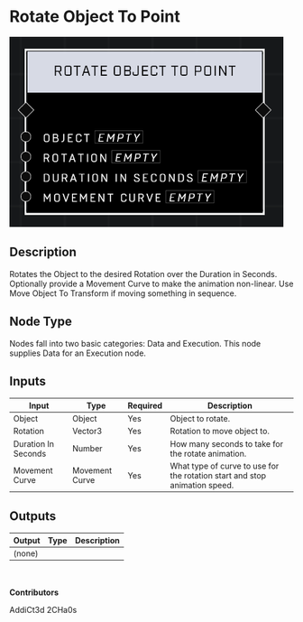# Rotate Object To Point
![](../../../.gitbook/assets/rotate-object-to-point.png)
## Description
Rotates the Object to the desired Rotation over the Duration in Seconds. Optionally provide a Movement Curve to make the animation non-linear. Use Move Object To Transform if moving something in sequence.

## Node Type
Nodes fall into two basic categories: Data and Execution. This node supplies Data for an Execution node.

## Inputs
| Input | Type | Required | Description |
|------------------|------------------|----------|--------------------------------------------------------------|
| Object | Object | Yes | Object to rotate. |
| Rotation | Vector3 | Yes | Rotation to move object to. |
| Duration In Seconds | Number | Yes | How many seconds to take for the rotate animation. |
| Movement Curve | Movement Curve | Yes | What type of curve to use for the rotation start and stop animation speed. |

## Outputs
| Output | Type | Description |
|------------------|------------------|--------------------------------------------------------------|
| (none) | | |

\
\
**Contributors**

AddiCt3d 2CHa0s